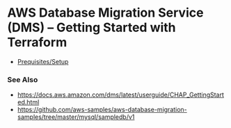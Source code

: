 # AWS Database Migration Service (DMS) – Getting Started with Terraform

* [Prequisites/Setup](./docs/SETUP.md)

### See Also

* https://docs.aws.amazon.com/dms/latest/userguide/CHAP_GettingStarted.html
* https://github.com/aws-samples/aws-database-migration-samples/tree/master/mysql/sampledb/v1


